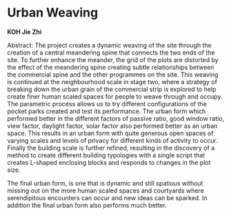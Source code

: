 # Urban Weaving

**KOH Jie Zhi**

Abstract: The project creates a dynamic weaving of the site through the creation of a central meandering spine that connects the two ends of the site. To further enhance the meander, the grid of the plots are distorted by the effect of the meandering spine creating subtle relationships between the commercial spine and the other programmes on the site. This weaving is continued at the neighbourhood scale in stage two, where a strategy of breaking down the urban grain of the commercial strip is explored to help create finer human scaled spaces for people to weave through and occupy. The parametric process allows us to try different configurations of the pocket parks created and test its performance. The urban form which performed better in the different factors of passive ratio, good window ratio, view factor, daylight factor, solar factor also performed better as an urban space. This results in an urban form with quite generous open spaces of varying scales and levels of privacy for different kinds of activity to occur. Finally the building scale is further refined, resulting in the discovery of a method to create different building typologies with a single script that creates L-shaped enclosing blocks and responds to changes in the plot size.

The final urban form, is one that is dynamic and still spatious without missing out on the more human scaled spaces and courtyards where serendipitous encounters can occur and new ideas can be sparked. In addition the final urban form also performs much better. 
